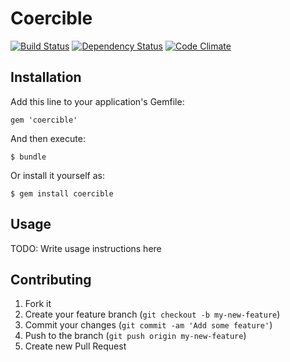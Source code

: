 # Coercible

[![Build Status](https://secure.travis-ci.org/solnic/coercible.png)](http://travis-ci.org/solnic/coercible)
[![Dependency Status](https://gemnasium.com/solnic/coercible.png)](https://gemnasium.com/solnic/coercible)
[![Code Climate](https://codeclimate.com/badge.png)](https://codeclimate.com/github/solnic/coercible)

## Installation

Add this line to your application's Gemfile:

    gem 'coercible'

And then execute:

    $ bundle

Or install it yourself as:

    $ gem install coercible

## Usage

TODO: Write usage instructions here

## Contributing

1. Fork it
2. Create your feature branch (`git checkout -b my-new-feature`)
3. Commit your changes (`git commit -am 'Add some feature'`)
4. Push to the branch (`git push origin my-new-feature`)
5. Create new Pull Request
